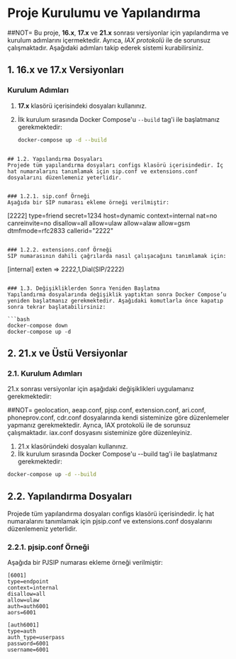 # Proje Kurulumu ve Yapılandırma

##NOT= Bu proje, **16.x**, **17.x** ve **21.x** sonrası versiyonlar için yapılandırma ve kurulum adımlarını içermektedir. Ayrıca, *IAX protokolü* ile de sorunsuz çalışmaktadır. Aşağıdaki adımları takip ederek sistemi kurabilirsiniz.

## 1. 16.x ve 17.x Versiyonları

### Kurulum Adımları

1. **17.x** klasörü içerisindeki dosyaları kullanınız.
2. İlk kurulum sırasında Docker Compose'u `--build` tag'i ile başlatmanız gerekmektedir:

   ```bash
   docker-compose up -d --build
```

## 1.2. Yapılandırma Dosyaları
Projede tüm yapılandırma dosyaları configs klasörü içerisindedir. İç hat numaralarını tanımlamak için sip.conf ve extensions.conf dosyalarını düzenlemeniz yeterlidir.


### 1.2.1. sip.conf Örneği
Aşağıda bir SIP numarası ekleme örneği verilmiştir:

```
[2222]
type=friend
secret=1234
host=dynamic
context=internal
nat=no
canreinvite=no
disallow=all
allow=ulaw
allow=alaw
allow=gsm
dtmfmode=rfc2833
callerid="2222"
```

### 1.2.2. extensions.conf Örneği
SIP numarasının dahili çağrılarda nasıl çalışacağını tanımlamak için:

```
[internal]
exten => 2222,1,Dial(SIP/2222)
```

### 1.3. Değişikliklerden Sonra Yeniden Başlatma
Yapılandırma dosyalarında değişiklik yaptıktan sonra Docker Compose’u yeniden başlatmanız gerekmektedir. Aşağıdaki komutlarla önce kapatıp sonra tekrar başlatabilirsiniz:

```bash
docker-compose down
docker-compose up -d
```







## 2. 21.x ve Üstü Versiyonlar
### 2.1. Kurulum Adımları
21.x sonrası versiyonlar için aşağıdaki değişiklikleri uygulamanız gerekmektedir:

##NOT= geolocation, aeap.conf, pjsp.conf, extension.conf, ari.conf, phoneprov.conf, cdr.conf dosyalarında kendi sisteminize göre düzenlemeler yapmanız gerekmektedir.
Ayrıca, IAX protokolü ile de sorunsuz çalışmaktadır. iax.conf dosyasını sisteminize göre düzenleyiniz.

1. 21.x klasöründeki dosyaları kullanınız.
2. İlk kurulum sırasında Docker Compose'u --build tag'i ile başlatmanız gerekmektedir:

```bash
docker-compose up -d --build
```

## 2.2. Yapılandırma Dosyaları
Projede tüm yapılandırma dosyaları configs klasörü içerisindedir. İç hat numaralarını tanımlamak için pjsip.conf ve extensions.conf dosyalarını düzenlemeniz yeterlidir.

### 2.2.1. pjsip.conf Örneği
Aşağıda bir PJSIP numarası ekleme örneği verilmiştir:

```
[6001]
type=endpoint
context=internal
disallow=all
allow=ulaw
auth=auth6001
aors=6001

[auth6001]
type=auth
auth_type=userpass
password=6001
username=6001
```

